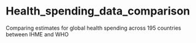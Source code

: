 # Health_spending_data_comparison
Comparing estimates for global health spending across 195 countries between IHME and WHO
